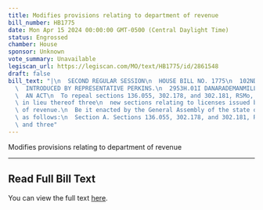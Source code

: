 ```yaml
---
title: Modifies provisions relating to department of revenue
bill_number: HB1775
date: Mon Apr 15 2024 00:00:00 GMT-0500 (Central Daylight Time)
status: Engrossed
chamber: House
sponsor: Unknown
vote_summary: Unavailable
legiscan_url: https://legiscan.com/MO/text/HB1775/id/2861548
draft: false
bill_text: "|\n  SECOND REGULAR SESSION\n  HOUSE BILL NO. 1775\n  102ND GENERAL ASSEMBLY\n\
  \  INTRODUCED BY REPRESENTATIVE PERKINS.\n  2953H.01I DANARADEMANMILLER,ChiefClerk\n\
  \  AN ACT\n  To repeal sections 136.055, 302.178, and 302.181, RSMo, and to enact\
  \ in lieu thereof three\n  new sections relating to licenses issued by the department\
  \ of revenue.\n  Be it enacted by the General Assembly of the state of Missouri,\
  \ as follows:\n  Section A. Sections 136.055, 302.178, and 302.181, RSMo, are repealed\
  \ and three"
---
```

Modifies provisions relating to department of revenue

---

## Read Full Bill Text

You can view the full text [here](https://legiscan.com/MO/text/HB1775/id/2861548).
